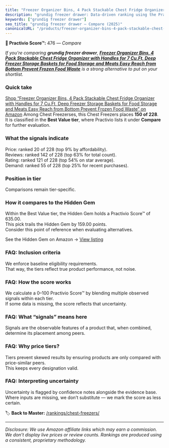 ```yaml
---
title: "Freezer Organizer Bins, 4 Pack Stackable Chest Fridge Organizer with Handles for 7 Cu.Ft, Deep Freezer Storage Baskets for Food Storage and Meats Easy Reach from Bottom Prevent Frozen Food Waste"
description: "grundig freezer drawer: Data-driven ranking using the Practivio Score™. Positioned by quality, value, demand, findability, momentum."
keywords: ["grundig freezer drawer"]
seo_title: "grundig freezer drawer — Compare (2025)"
canonicalURL: "/products/freezer-organizer-bins-4-pack-stackable-chest-fridge-organizer-with-handles-for-7-cuft-deep-freezer-storage-baskets-for-food-storage-and-meats-easy-reach-from-bottom-prevent-frozen-food-waste-B0DYD7VRZN/"
---
```


**🛒 Practivio Score™:** 476 — _Compare_


*If you're comparing **grundig freezer drawer**, **[Freezer Organizer Bins, 4 Pack Stackable Chest Fridge Organizer with Handles for 7 Cu.Ft, Deep Freezer Storage Baskets for Food Storage and Meats Easy Reach from Bottom Prevent Frozen Food Waste](https://www.amazon.com/dp/B0DYD7VRZN?tag=practivio-20)** is a strong alternative to put on your shortlist.*
### Quick take
[Shop “Freezer Organizer Bins, 4 Pack Stackable Chest Fridge Organizer with Handles for 7 Cu.Ft, Deep Freezer Storage Baskets for Food Storage and Meats Easy Reach from Bottom Prevent Frozen Food Waste” on Amazon](https://www.amazon.com/dp/B0DYD7VRZN?tag=practivio-20)
Among Chest Freezerses, this Chest Freezers places **150 of 228**.  
It is classified in the **Best Value tier**, where Practivio lists it under **Compare** for further evaluation.

### What the signals indicate
Price: ranked 20 of 228 (top 9% by affordability).  
Reviews: ranked 142 of 228 (top 63% for total count).  
Rating: ranked 121 of 228 (top 54% on star average).  
Demand: ranked 55 of 228 (top 25% for recent purchases).

### Position in tier
Comparisons remain tier-specific.

### How it compares to the Hidden Gem
Within the Best Value tier, the Hidden Gem holds a Practivio Score™ of 635.00.  
This pick trails the Hidden Gem by 159.00 points.  
Consider this point of reference when evaluating alternatives.  

See the Hidden Gem on Amazon → [View listing](https://www.amazon.com/dp/B07H463Q6Y?tag=practivio-20)

### FAQ: Inclusion criteria
We enforce baseline eligibility requirements.  
That way, the tiers reflect true product performance, not noise.

### FAQ: How the score works
We calculate a 0–100 Practivio Score™ by blending multiple observed signals within each tier.  
If some data is missing, the score reflects that uncertainty.

### FAQ: What “signals” means here
Signals are the observable features of a product that, when combined, determine its placement among peers.

### FAQ: Why price tiers?
Tiers prevent skewed results by ensuring products are only compared with price-similar peers.  
This keeps every designation valid.

### FAQ: Interpreting uncertainty
Uncertainty is flagged by confidence notes alongside the evidence base.  
Where inputs are missing, we don’t substitute — we mark the score as less certain.

<!-- Missing template for Compare/CompareWithinPriceClass -->


🏷️ **Back to Master:** [/rankings/chest-freezers/](/rankings/chest-freezers/)

---
_Disclosure: We use Amazon affiliate links which may earn a commission. We don’t display live prices or review counts. Rankings are produced using a consistent, proprietary methodology._
